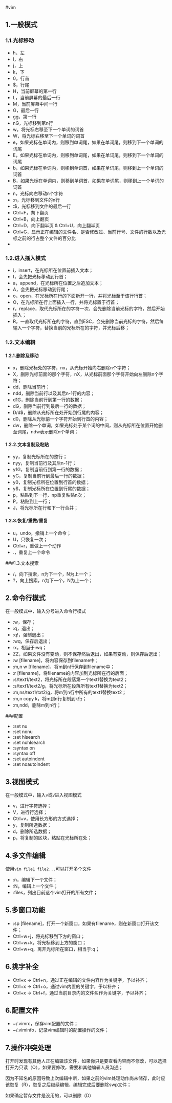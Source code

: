 #vim

## 1.一般模式

### 1.1.光标移动
* h，左
* l，右
* j，上
* k，下
* 0，行首
* $，行尾
* H，当前屏幕的第一行
* L，当前屏幕的最后一行
* M，当前屏幕中间一行
* G，最后一行
* gg，第一行
* nG，光标移到第n行
* w，将光标右移至下一个单词的词首
* W，将光标右移至下一个单词的词首
* e，如果光标在单词内，则移到单词尾，如果在单词尾，则移到下一个单词的词尾
* E，如果光标在单词内，则移到单词尾，如果在单词尾，则移到下一个单词的词尾
* b，如果光标在单词内，则移到单词首，如果在单词尾，则移到上一个单词的词首
* B，如果光标在单词内，则移到单词首，如果在单词尾，则移到上一个单词的词首
* n<space>，光标向右移动n个字符
* :n，光标移到文件的n行
* :$，光标移到文件的最后一行
* Ctrl+F，向下翻页
* Ctrl+B，向上翻页
* Ctrl+D，向下翻半页
& Ctrl+U，向上翻半页
* Ctrl+G，显示正在编辑的文件名、是否修改过、当前行号、文件的行数以及光标之前的行占整个文件的百分比
*

### 1.2.进入插入模式

* i，insert，在光标所在位置前插入文本；
* I，会先把光标移动到行首；
* a，append，在光标所在位置之后追加文本；
* A，会先把光标移动到行尾；
* o，open，在光标所在行的下面新开一行，并将光标至于该行行首；
* O，在光标所在行上面插入一行，并将光标置于行首；
* r，replace，取代光标所在的字符一次，会先删除当前光标的字符，然后开始插入；
* R，一直取代光标所在的字符，直到ESC，会先删除当前光标的字符，然后每输入一个字符，替换当前的光标所在的字符，并光标后移；

### 1.2.文本编辑
#### 1.2.1.删除及移动
* x，删除光标处的字符，nx，从光标开始向右删除n个字符；
* X，删除光标前面的那个字符，nX，从光标前面那个字符开始向左删除n个字符；
* dd，删除当前行；
* ndd，删除当前行以及其后n-1行的内容；
* d1G，删除当前行到第一行的数据；
* dG，删除当前行到最后一行的数据；
* D/d$，删除从光标所在处开始到行尾的内容；
* d0，删除从光标前一个字符开始到行首的内容；
* dw，删除一个单词，如果光标处于某个词的中间，则从光标所在位置开始删至词尾，ndw表示删除n个单词；

#### 1.2.2.文本复制及粘贴
* yy，复制光标所在的整行；
* nyy，复制当前行及其后n-1行；
* y1G，复制当前行到第一行的数据；
* yG，复制当前行到最后一行的数据；
* y0，复制光标所在位置到行首的数据；
* y$，复制光标所在位置到行尾的数据；
* p，粘贴到下一行，np重复粘贴n次；
* P，粘贴到上一行；
* J，将光标所在行和下一行合并；

#### 1.2.3.恢复/重做/重复
* u，undo，撤销上一个命令；
* U，只恢复一次；
* Ctrl+r，重做上一个动作
* .，重复上一个命令

###1.3.文本搜索
* /，向下搜索，n为下一个，N为上一个；
* ?，向上搜索，n为下一个，N为上一个；



## 2.命令行模式
在一般模式中，输入分号进入命令行模式

* :w，保存；
* :q，退出；
* :q!，强制退出；
* :wq，保存后退出；
* :x，相当于:wq；
* ZZ，如果文件没有变动，则不保存然后退出，如果有变动，则保存后退出；
* :w [filename]，将内容保存到filename中；
* :m,n w [filename]，将m到n行保存到filename中；
* :r [filename]，将filename的内容加到光标所在行的后面；
* :s/text1/text2，将光标所在段落第一个text1替换为text2；
* :s/text1/text2/g，将光标所在段落所有text1替换为text2；
* :m,ns/text1/txt2/g，将m到n行中所有的text1替换text2；
* :m,n copy k，将m到n行复制到k行；
* :m,ndd，删除m到n行；

###配置
* :set nu
* :set nonu
* :set hlsearch
* :set nohlsearch
* :syntax on
* :syntax off
* :set autoindent
* :set noautoindent


## 3.视图模式
在一般模式中，输入`v`或`V`进入视图模式

* v，进行字符选择；
* V，进行行选择；
* Ctrl+v，使用长方形的方式选择；
* y，复制所选数据；
* d，删除所选数据；
* p，将复制的区块，粘贴在光标所在处；

## 4.多文件编辑
使用`vim file1 file2...`可以打开多个文件

* :n，编辑下一个文件；
* :N，编辑上一个文件；
* :files，列出目前这个vim打开的所有文件；

## 5.多窗口功能

* :sp [filename]，打开一个新窗口，如果有filename，则在新窗口打开该文件；
* Ctrl+w+j，将光标移到下方的窗口；
* Ctrl+w+k，将光标移到上方的窗口；
* Ctrl+w+q，离开光标所在窗口，相当于:q；

## 6.挑字补全

* Ctrl+x -> Ctrl+n，通过正在编辑的文件内容作为关键字，予以补齐；
* Ctrl+x -> Ctrl+o，通过vim内置的关键字，予以补齐；
* Ctrl+x -> Ctrl+f，通过当前目录内的文件名作为关键字，予以补齐；

## 6.配置文件
* ~/.vimrc，保存vim配置的文件；
* ~/.viminfo，记录vim编辑时的配置操作的文件；

## 7.操作冲突处理
打开时发现有其他人正在编辑该文件，如果你只是要查看内容而不修改，可以选择打开为只读（O），如果要修改，需要和其他编辑人员沟通；

因为不知名的原因导致上次编辑中断，如果之前的vim处理动作尚未储存，此时应该恢复（R），恢复之后继续编辑，编辑完成后要删除swp文件；

如果确定暂存文件是没用的，可以删除（D）

























































































